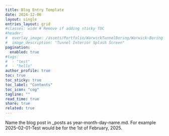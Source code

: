 ```yaml
---
title: Blog Entry Template
date: 2024-12-06
layout: single
entries_layout: grid
#classes: wide # Remove if adding sticky TOC
#header:
#  overlay_image: /assets/Portfolio/WarwickTunnelBoring/Warwick-Boring-Splash.jpg
#  image_description: "Tunnel Interior Splash Screen"
pagination: 
  enabled: true
#tags:
#  - "test"
#  - "hello"
author_profile: true
toc: true
toc_sticky: true
toc_label: "Contents"
toc_icon: "cog"
tagline: ""
read_time: true
share: true
related: true
---
```


Name the blog post in _posts as year-month-day-name.md. For example 2025-02-01-Test would be for the 1st of February, 2025.